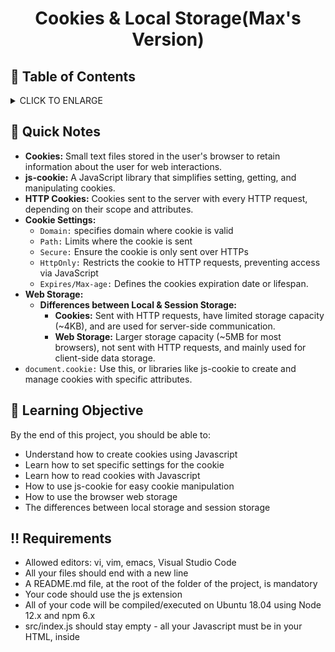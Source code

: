 # <p align="center">Cookies & Local Storage(Max's Version)</p>

## :cookie: Table of Contents
<details>
        <summary>
        CLICK TO ENLARGE
        </summary>
        :bookmark_tabs: <a href="#quick-notes">Quick Notes</a>
        <br>
        :dart: <a href="#learning objective">Learning Objective</a>
        <br>
        :bangbang: <a href="#requirements">Requirements</a>
        <br>
        :sparkles: <a href="#authors">Authors</a>
</details>

## :bookmark_tabs: <span id="quick-notes">Quick Notes</span>
- **Cookies:** Small text files stored in the user's browser to retain information about the user for web interactions.
- **js-cookie:** A JavaScript library that simplifies setting, getting, and manipulating cookies.
- **HTTP Cookies:**
Cookies sent to the server with every HTTP request, depending on their scope and attributes.
- **Cookie Settings:**
    - `Domain:` specifies domain where cookie is valid
    - `Path:` Limits where the cookie is sent
    - `Secure:` Ensure the cookie is only sent over HTTPs
    - `HttpOnly:` Restricts the cookie to HTTP requests, preventing access via JavaScript
    - `Expires/Max-age:` Defines the cookies expiration date or lifespan.
- **Web Storage:**
    - **Differences between Local & Session Storage:**
        - **Cookies:** Sent with HTTP requests, have limited storage capacity (~4KB), and are used for server-side communication.
        - **Web Storage:** Larger storage capacity (~5MB for most browsers), not sent with HTTP requests, and mainly used for client-side data storage.
- `document.cookie:` Use this, or libraries like js-cookie to create and manage cookies with specific attributes.

## :dart: <span id="learning objective">Learning Objective</span>

By the end of this project, you should be able to:

- Understand how to create cookies using Javascript
- Learn how to set specific settings for the cookie
- Learn how to read cookies with Javascript
- How to use js-cookie for easy cookie manipulation
- How to use the browser web storage
- The differences between local storage and session storage
## :bangbang: <span id="requirements">Requirements</span>

- Allowed editors: vi, vim, emacs, Visual Studio Code
- All your files should end with a new line
- A README.md file, at the root of the folder of the project, is mandatory
- Your code should use the js extension
- All of your code will be compiled/executed on Ubuntu 18.04 using Node 12.x and npm 6.x
- src/index.js should stay empty - all your Javascript must be in your HTML, inside <script> tag

## :sparkles: <span id="authors">Authors</span>

**Jaylen Perez**
- Github: [@Jaylenperez](https://github.com/Jaylenperez)